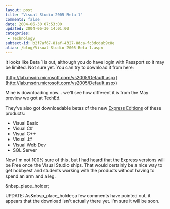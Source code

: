```yaml
---
layout: post
title: "Visual Studio 2005 Beta 1"
comments: false
date: 2004-06-30 07:53:00
updated: 2004-06-30 14:01:00
categories:
 - Technology
subtext-id: b2f7af67-81af-4327-8dca-fc3dcdab9c8e
alias: /blog/Visual-Studio-2005-Beta-1.aspx
---
```



It looks like Beta 1 is out, although you do have login with Passport so it may be limited. Not sure yet. You can try to download it from here:

[http://lab.msdn.microsoft.com/vs2005/Default.aspx](http://lab.msdn.microsoft.com/vs2005/Default.aspx)

Mine is downloading now... we'll see how different it is from the May preview we got at TechEd.

They've also got downloadable betas of the new [Express Editions](http://lab.msdn.microsoft.com/express/default.aspx) of these products:

  * Visual Basic 
  * Visual C# 
  * Visual C++ 
  * Visual J# 
  * Visual Web Dev 
  * SQL Server

Now I'm not 100% sure of this, but I had heard that the Express versions will be Free once the Visual Studio ships. That would certainly be a nice way to get hobbyest and students working with the products without having to spend an arm and a leg.

&nbsp_place_holder;

UPDATE: As&nbsp_place_holder;a few comments have pointed out, it appears that the download isn't actually there yet. I'm sure it will be soon.
